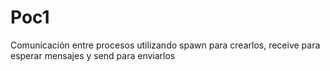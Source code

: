 # Poc1

Comunicación entre procesos utilizando spawn para crearlos, receive para esperar mensajes y send para enviarlos

